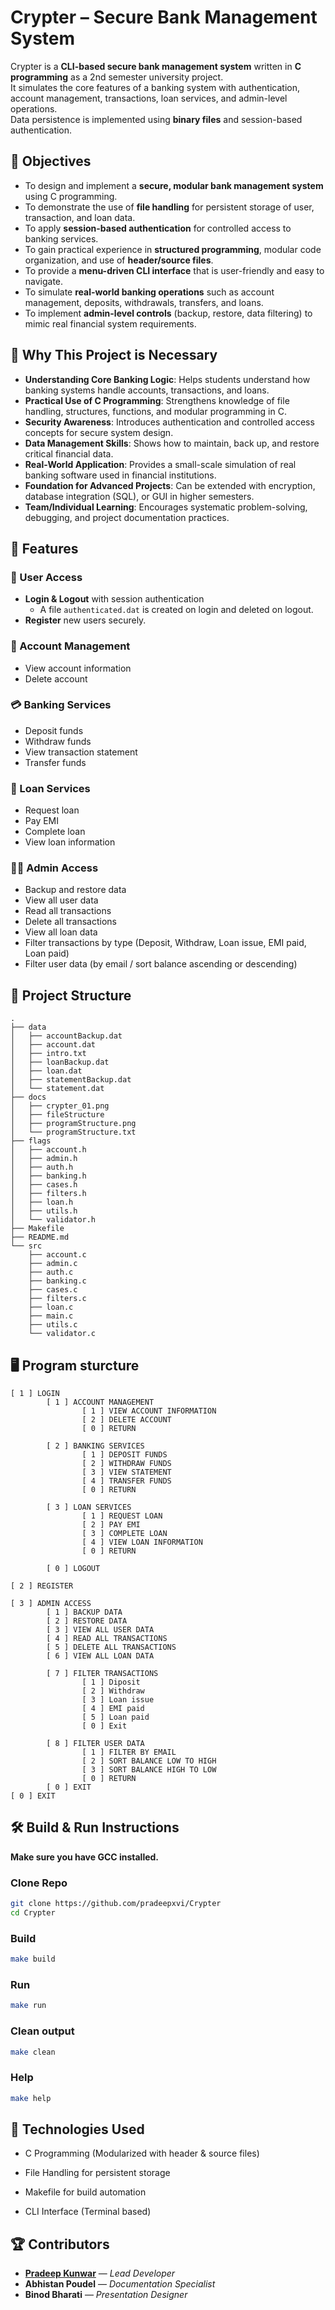 # Crypter – Secure Bank Management System

Crypter is a **CLI-based secure bank management system** written in **C programming** as a 2nd semester university project.  
It simulates the core features of a banking system with authentication, account management, transactions, loan services, and admin-level operations.  
Data persistence is implemented using **binary files** and session-based authentication.

## 🎯 Objectives

- To design and implement a **secure, modular bank management system** using C programming.
- To demonstrate the use of **file handling** for persistent storage of user, transaction, and loan data.
- To apply **session-based authentication** for controlled access to banking services.
- To gain practical experience in **structured programming**, modular code organization, and use of **header/source files**.
- To provide a **menu-driven CLI interface** that is user-friendly and easy to navigate.
- To simulate **real-world banking operations** such as account management, deposits, withdrawals, transfers, and loans.
- To implement **admin-level controls** (backup, restore, data filtering) to mimic real financial system requirements.

## 📌 Why This Project is Necessary

- **Understanding Core Banking Logic**: Helps students understand how banking systems handle accounts, transactions, and loans.
- **Practical Use of C Programming**: Strengthens knowledge of file handling, structures, functions, and modular programming in C.
- **Security Awareness**: Introduces authentication and controlled access concepts for secure system design.
- **Data Management Skills**: Shows how to maintain, back up, and restore critical financial data.
- **Real-World Application**: Provides a small-scale simulation of real banking software used in financial institutions.
- **Foundation for Advanced Projects**: Can be extended with encryption, database integration (SQL), or GUI in higher semesters.
- **Team/Individual Learning**: Encourages systematic problem-solving, debugging, and project documentation practices.

## 🚀 Features

### 👤 User Access

- **Login & Logout** with session authentication
  - A file `authenticated.dat` is created on login and deleted on logout.
- **Register** new users securely.

### 🏦 Account Management

- View account information
- Delete account

### 💳 Banking Services

- Deposit funds
- Withdraw funds
- View transaction statement
- Transfer funds

### 📄 Loan Services

- Request loan
- Pay EMI
- Complete loan
- View loan information

### 👨‍💼 Admin Access

- Backup and restore data
- View all user data
- Read all transactions
- Delete all transactions
- View all loan data
- Filter transactions by type (Deposit, Withdraw, Loan issue, EMI paid, Loan paid)
- Filter user data (by email / sort balance ascending or descending)

## 📂 Project Structure

```
.
├── data
│   ├── accountBackup.dat
│   ├── account.dat
│   ├── intro.txt
│   ├── loanBackup.dat
│   ├── loan.dat
│   ├── statementBackup.dat
│   └── statement.dat
├── docs
│   ├── crypter_01.png
│   ├── fileStructure
│   ├── programStructure.png
│   └── programStructure.txt
├── flags
│   ├── account.h
│   ├── admin.h
│   ├── auth.h
│   ├── banking.h
│   ├── cases.h
│   ├── filters.h
│   ├── loan.h
│   ├── utils.h
│   └── validator.h
├── Makefile
├── README.md
└── src
    ├── account.c
    ├── admin.c
    ├── auth.c
    ├── banking.c
    ├── cases.c
    ├── filters.c
    ├── loan.c
    ├── main.c
    ├── utils.c
    └── validator.c

```

## 🖥️ Program sturcture

```
[ 1 ] LOGIN
        [ 1 ] ACCOUNT MANAGEMENT
                [ 1 ] VIEW ACCOUNT INFORMATION
                [ 2 ] DELETE ACCOUNT
                [ 0 ] RETURN

        [ 2 ] BANKING SERVICES
                [ 1 ] DEPOSIT FUNDS
                [ 2 ] WITHDRAW FUNDS
                [ 3 ] VIEW STATEMENT
                [ 4 ] TRANSFER FUNDS
                [ 0 ] RETURN

        [ 3 ] LOAN SERVICES
                [ 1 ] REQUEST LOAN
                [ 2 ] PAY EMI
                [ 3 ] COMPLETE LOAN
                [ 4 ] VIEW LOAN INFORMATION
                [ 0 ] RETURN

        [ 0 ] LOGOUT

[ 2 ] REGISTER

[ 3 ] ADMIN ACCESS
        [ 1 ] BACKUP DATA
        [ 2 ] RESTORE DATA
        [ 3 ] VIEW ALL USER DATA
        [ 4 ] READ ALL TRANSACTIONS
        [ 5 ] DELETE ALL TRANSACTIONS
        [ 6 ] VIEW ALL LOAN DATA

        [ 7 ] FILTER TRANSACTIONS
                [ 1 ] Diposit
                [ 2 ] Withdraw
                [ 3 ] Loan issue
                [ 4 ] EMI paid
                [ 5 ] Loan paid
                [ 0 ] Exit

        [ 8 ] FILTER USER DATA
                [ 1 ] FILTER BY EMAIL
                [ 2 ] SORT BALANCE LOW TO HIGH
                [ 3 ] SORT BALANCE HIGH TO LOW
                [ 0 ] RETURN
        [ 0 ] EXIT
[ 0 ] EXIT
```

## 🛠️ Build & Run Instructions

**Make sure you have GCC installed.**

### Clone Repo

```bash
git clone https://github.com/pradeepxvi/Crypter
cd Crypter
```

### Build

```bash
make build
```

### Run

```bash
make run
```

### Clean output

```bash
make clean
```

### Help

```bash
make help
```

## 🔧 Technologies Used

- C Programming (Modularized with header & source files)

- File Handling for persistent storage

- Makefile for build automation

- CLI Interface (Terminal based)

## 🏆 Contributors

- **[**Pradeep Kunwar**](https://www.pradeepxvi.me)** — _Lead Developer_
- **Abhistan Poudel** — _Documentation Specialist_
- **Binod Bharati** — _Presentation Designer_
